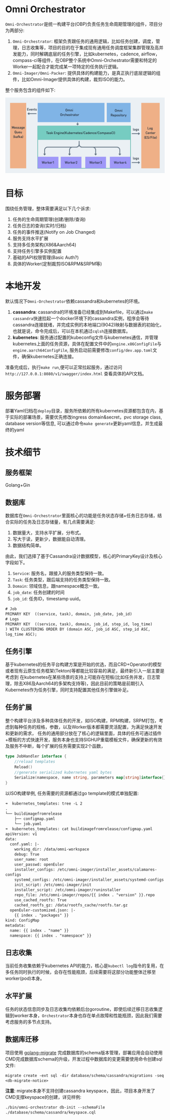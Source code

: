 # Omni Orchestrator 
`Omni-Orchestrator`是统一构建平台(OBP)负责任务生命周期管理的组件，项目分为两部分:
1. `Omni-Orchestrator`: 框架负责跟任务的通用逻辑，比如任务创建，调度，管理，日志收集等，项目的目的在于集成现有通用任务调度框架集群管理及高并发能力，同时解耦底层的任务引擎，比如kubernetes，cadence, airflow，compass-ci等组件，在OBP整个系统中Omni-Orchestrator需要和特定的Worker一起配合才能完成某一项特定的任务执行逻辑。
2. `Omni-Imager/Omni-Packer`: 提供具体的构建能力，是真正执行底层逻辑的组件，比如Omni-Imager提供具体的构建，裁剪ISO的能力。

整个服务包含的组件如下:

![Architecture](./docs/assets/architecture.jpg)
# 目标
围绕任务管理，整体需要满足以下几个诉求:
1. 任务的生命周期管理(创建/删除/查询)
2. 任务日志的查询(实时/归档)
3. 任务的事件推送(Notify on Job Changed)
4. 服务支持水平扩展
5. 支持多任务架构(X86&Aarch64)
6. 支持任务引擎多实例配置
7. 基础的API权限管理(Basic Auth?)
8. 具体的Worker(定制裁剪ISO&RPM&SRPM等)

# 本地开发
默认情况下`Omni-Orchestrator`依赖cassandra和kubernetes的环境。
1. **cassandra**: cassandra的环境准备已经集成到Makefile，可以通过`make cassandra`快速拉起一个docker环境下的cassandra实例，程序会等待cassandra连接就绪，并完成实例的本地端口(9042)映射与数据表的初始化，也就是说，命令完成后，可以在本机通过`cqlsh`连接数据库。
2. **kubernetes**: 服务通过配置的kubeconfig文件与kubernetes通信，并管理kubernetes上面的任务资源，具体在配置文件中的`engine.x86ConfigFile`与`engine.aarch64ConfigFile`, 服务启动前需要修改`config/dev.app.toml`文件，确保kubernetes正确连接。

准备完成后，执行`make run`,便可以正常拉起服务，通过访问 `http://127.0.0.1:8080/v1/swagger/index.html` 查看具体的API文档。

# 服务部署
部署Yaml归档在`deploy`目录，服务所依赖的所有kubernetes资源都包含在内，基于实际的部署场景，需要优先修改ingress domain&secret，pvc storage class, database version等信息, 可以通过命令`make generate`更新yaml信息，并生成最终的yaml

# 技术细节
## 服务框架
Golang+Gin

## 数据库

数据库在`Omni-Orchestrator`里面核心的功能是任务状态存储+任务日志存储，结合实际的任务及日志存储量，有几点需要满足:
1. 数据量大，支持水平扩展，分布式。
2. 写大于读，更新少，数据能自动清理。
3. 数据结构简单。

由此，我们选择了基于Cassandra设计数据模型，核心的PrimaryKey设计及核心字段如下。
1. `Service`: 服务名，跟接入的服务类型保持一致。
2. `Task`: 任务类型，跟后端支持的任务类型保持一致。
3. `Domain`: 领域信息，跟namespace概念一致。
4. `job_date`: 任务创建的时间
5. `job_id`: 任务ID，timestamp uuid。
```shell
# Job
PRIMARY KEY  ((service, task), domain, job_date, job_id)
# Logs
PRIMARY KEY  ((service, task), domain, job_id, step_id, log_time)
) WITH CLUSTERING ORDER BY (domain ASC, job_id ASC, step_id ASC, log_time ASC);
```
## 任务引擎
基于kubernetes的任务平台构建方案是开始的优选，而且CRD+Operator的模型或者现有云原生任务框架(Tekton)等都能比较容易的满足，最终新引入一层主要是考虑到
在kubernetes在某些场景的支持上可能存在短板(比如任务并发，日志管理，除去X86及Aarch64的多架构支持等)，因此目前的策略是前期引入Kubernetes作为任务引擎，同时支持配置其他任务引擎做补足。

## 任务扩展
整个构建平台涉及多种具体任务的开发，如ISO构建，RPM构建，SRPM打包，考虑到每种任务的规格，参数，以及Worker版本都需要灵活配置，为满足快速开发和更新的需求，
任务的通用部分放在了核心的逻辑里面，具体的任务可通过插件+模板的方式快速开发，服务本身也支持SIGHUP重载模板文件，确保更新的有效及服务不中断，每个扩展的任务需要实现2个函数，
```go
type JobHandler interface {
	//reload templates
    Reload()
    //generate serialized kubernetes yaml bytes
    Serialize(namespace, name string, parameters map[string]interface{}) (map[string][]byte, string, error)
}
```

以ISO构建举例, 任务需要的资源都通过go template的模式单独配置:
```shell
➜  kubernetes_templates: tree -L 2
.
└── buildimagefromrelease
    ├── configmap.yaml
    └── job.yaml
➜  kubernetes_templates: cat buildimagefromrelease/configmap.yaml
apiVersion: v1
data:
  conf.yaml: |-
    working_dir: /data/omni-workspace
    debug: True
    user_name: root
    user_passwd: openEuler
    installer_configs: /etc/omni-imager/installer_assets/calamares-configs
    systemd_configs: /etc/omni-imager/installer_assets/systemd-configs
    init_script: /etc/omni-imager/init
    installer_script: /etc/omni-imager/runinstaller
    repo_file: /etc/omni-imager/repos/{{ index . "version" }}.repo
    use_cached_rootfs: True
    cached_rootfs_gz: /data/rootfs_cache/rootfs.tar.gz
  openEuler-customized.json: |-
    {{ index . "packages" }}
kind: ConfigMap
metadata:
  name: {{ index . "name" }}
  namespace: {{ index . "namespace" }}
```

## 日志收集
当前任务收集依赖于kubernetes API的能力，核心是`kubectl log`指令的复用，在多任务同时执行的时候，会存在性能瓶颈，后续需要将这部分功能整体迁移至worker(pod)本身。

## 水平扩展
任务的状态信息同步及日志收集均依赖后台goroutine，即使后续迁移日志收集逻辑到worker本身，`Orchestrator`本身也存在单点故障和性能瓶颈，因此我们需要考虑服务的多节点支持。

## 数据库迁移
项目使用 [golang-migrate](https://github.com/golang-migrate) 完成数据库的schema版本管理，部署应用会自动使用CMD完成数据库schema的升级，开发过程中数据库的变更需要使用命令创建sql文件:
```shell
migrate create -ext sql -dir database/schema/cassandra/migrations -seq <db-migrate-notice>
```
**注意**: migrate本身不支持创建cassandra keyspace，因此，项目本身开发了CMD支撑keyspace的创建，详见样例:
```shell
./bin/omni-orchestrator db-init --schemaFile ./database/schema/cassandra/keyspace.cql
```